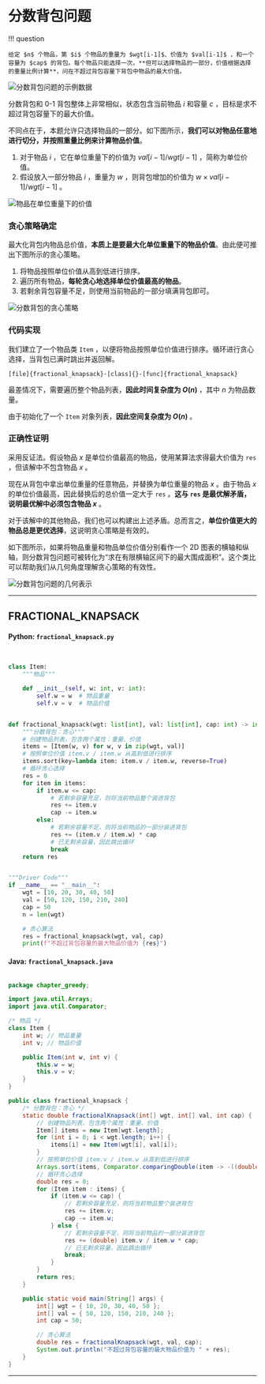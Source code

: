 # 分数背包问题

!!! question

    给定 $n$ 个物品，第 $i$ 个物品的重量为 $wgt[i-1]$、价值为 $val[i-1]$ ，和一个容量为 $cap$ 的背包。每个物品只能选择一次，**但可以选择物品的一部分，价值根据选择的重量比例计算**，问在不超过背包容量下背包中物品的最大价值。

![分数背包问题的示例数据](fractional_knapsack_problem.assets/fractional_knapsack_example.png)

分数背包和 0-1 背包整体上非常相似，状态包含当前物品 $i$ 和容量 $c$ ，目标是求不超过背包容量下的最大价值。

不同点在于，本题允许只选择物品的一部分。如下图所示，**我们可以对物品任意地进行切分，并按照重量比例来计算物品价值**。

1. 对于物品 $i$ ，它在单位重量下的价值为 $val[i-1] / wgt[i-1]$ ，简称为单位价值。
2. 假设放入一部分物品 $i$ ，重量为 $w$ ，则背包增加的价值为 $w \times val[i-1] / wgt[i-1]$ 。

![物品在单位重量下的价值](fractional_knapsack_problem.assets/fractional_knapsack_unit_value.png)

### 贪心策略确定

最大化背包内物品总价值，**本质上是要最大化单位重量下的物品价值**。由此便可推出下图所示的贪心策略。

1. 将物品按照单位价值从高到低进行排序。
2. 遍历所有物品，**每轮贪心地选择单位价值最高的物品**。
3. 若剩余背包容量不足，则使用当前物品的一部分填满背包即可。

![分数背包的贪心策略](fractional_knapsack_problem.assets/fractional_knapsack_greedy_strategy.png)

### 代码实现

我们建立了一个物品类 `Item` ，以便将物品按照单位价值进行排序。循环进行贪心选择，当背包已满时跳出并返回解。

```src
[file]{fractional_knapsack}-[class]{}-[func]{fractional_knapsack}
```

最差情况下，需要遍历整个物品列表，**因此时间复杂度为 $O(n)$** ，其中 $n$ 为物品数量。

由于初始化了一个 `Item` 对象列表，**因此空间复杂度为 $O(n)$** 。

### 正确性证明

采用反证法。假设物品 $x$ 是单位价值最高的物品，使用某算法求得最大价值为 `res` ，但该解中不包含物品 $x$ 。

现在从背包中拿出单位重量的任意物品，并替换为单位重量的物品 $x$ 。由于物品 $x$ 的单位价值最高，因此替换后的总价值一定大于 `res` 。**这与 `res` 是最优解矛盾，说明最优解中必须包含物品 $x$** 。

对于该解中的其他物品，我们也可以构建出上述矛盾。总而言之，**单位价值更大的物品总是更优选择**，这说明贪心策略是有效的。

如下图所示，如果将物品重量和物品单位价值分别看作一个 2D 图表的横轴和纵轴，则分数背包问题可被转化为“求在有限横轴区间下的最大围成面积”。这个类比可以帮助我们从几何角度理解贪心策略的有效性。

![分数背包问题的几何表示](fractional_knapsack_problem.assets/fractional_knapsack_area_chart.png)



-----------------------------------------------------------------

## FRACTIONAL_KNAPSACK
#### Python: `fractional_knapsack.py`
```python


class Item:
    """物品"""

    def __init__(self, w: int, v: int):
        self.w = w  # 物品重量
        self.v = v  # 物品价值


def fractional_knapsack(wgt: list[int], val: list[int], cap: int) -> int:
    """分数背包：贪心"""
    # 创建物品列表，包含两个属性：重量、价值
    items = [Item(w, v) for w, v in zip(wgt, val)]
    # 按照单位价值 item.v / item.w 从高到低进行排序
    items.sort(key=lambda item: item.v / item.w, reverse=True)
    # 循环贪心选择
    res = 0
    for item in items:
        if item.w <= cap:
            # 若剩余容量充足，则将当前物品整个装进背包
            res += item.v
            cap -= item.w
        else:
            # 若剩余容量不足，则将当前物品的一部分装进背包
            res += (item.v / item.w) * cap
            # 已无剩余容量，因此跳出循环
            break
    return res


"""Driver Code"""
if __name__ == "__main__":
    wgt = [10, 20, 30, 40, 50]
    val = [50, 120, 150, 210, 240]
    cap = 50
    n = len(wgt)

    # 贪心算法
    res = fractional_knapsack(wgt, val, cap)
    print(f"不超过背包容量的最大物品价值为 {res}")
```

#### Java: `fractional_knapsack.java`
```java

package chapter_greedy;

import java.util.Arrays;
import java.util.Comparator;

/* 物品 */
class Item {
    int w; // 物品重量
    int v; // 物品价值

    public Item(int w, int v) {
        this.w = w;
        this.v = v;
    }
}

public class fractional_knapsack {
    /* 分数背包：贪心 */
    static double fractionalKnapsack(int[] wgt, int[] val, int cap) {
        // 创建物品列表，包含两个属性：重量、价值
        Item[] items = new Item[wgt.length];
        for (int i = 0; i < wgt.length; i++) {
            items[i] = new Item(wgt[i], val[i]);
        }
        // 按照单位价值 item.v / item.w 从高到低进行排序
        Arrays.sort(items, Comparator.comparingDouble(item -> -((double) item.v / item.w)));
        // 循环贪心选择
        double res = 0;
        for (Item item : items) {
            if (item.w <= cap) {
                // 若剩余容量充足，则将当前物品整个装进背包
                res += item.v;
                cap -= item.w;
            } else {
                // 若剩余容量不足，则将当前物品的一部分装进背包
                res += (double) item.v / item.w * cap;
                // 已无剩余容量，因此跳出循环
                break;
            }
        }
        return res;
    }

    public static void main(String[] args) {
        int[] wgt = { 10, 20, 30, 40, 50 };
        int[] val = { 50, 120, 150, 210, 240 };
        int cap = 50;

        // 贪心算法
        double res = fractionalKnapsack(wgt, val, cap);
        System.out.println("不超过背包容量的最大物品价值为 " + res);
    }
}
```




-----------------------------------------------------------------

